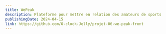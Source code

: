 ```yaml
---
title: WePeak
description: Plateforme pour mettre en relation des amateurs de sports outdoor.
publishingDate: 2024-04-15
link: https://github.com/O-clock-Jelly/projet-06-we-peak-front
---
```

